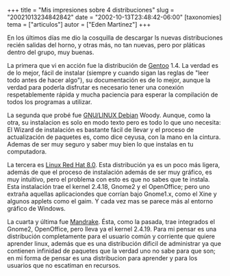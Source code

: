 +++
title = "Mis impresiones sobre 4 distribuciones"
slug = "20021013234842842"
date = "2002-10-13T23:48:42-06:00"
[taxonomies]
tema = ["articulos"]
autor = ["Eden Martinez"]
+++

En los últimos días me dio la cosquilla de descargar ls nuevas
distribuciones recién salidas del horno, y otras más, no tan nuevas,
pero por pláticas dentro del grupo, muy buenas.

<!-- more -->
La primera que vi en acción fue la distribución de
[Gentoo](http://www.gentoo.org) 1.4. La verdad es de lo mejor, fácil de
instalar (siempre y cuando sigan las reglas de "leer todo antes de hacer
algo"), su documentación es de lo mejor, aunque la verdad para poderla
disfrutar es necesario tener una conexión respetablemente rápida y mucha
paciencia para esperar la compilación de todos los programas a utilizar.

La segunda que probé fue [GNU/LINUX Debian](http://www.debian.org)
Woody. Aunque, como la otra, su instalacion es solo en modo texto pero
es todo lo que uno necesita: El Wizard de instalación es bastante fácil
de llevar y el proceso de actualización de paquetes es, como dice
ceyusa, con la mano en la cintura. Ademas de ser muy seguro y saber muy
bien lo que instalas en tu computadora.

La tercera es [Linux Red Hat 8.0](http://www.redhat.com). Esta
distribución ya es un poco más ligera, además de que el proceso de
instalación además de ser muy gráfico, es muy intuitivo, pero el
problema con esto es que no sabes que te instala. Esta instalación trae
el kernel 2.4.18, Gnome2 y el OpenOffice; pero uno extraña aquellas
aplicaciondes que corrían bajo Gnome1.x, como el Xine y algunos applets
como el gaim. Y cada vez mas se parece más al entorno gráfico de
Windows.

La cuarta y última fue [Mandrake](http://www.linux-mandrake.com). Ésta,
como la pasada, trae integrados el Gnome2, OpenOffice, pero lleva ya el
kernel 2.4.19. Para mi pensar es una distribución completamente para el
usuario común y corriente que quiere aprender linux, además que es una
distribución dificil de administrar ya que contienen infinidad de
paquetes que la verdad uno no sabe para que son; en mi forma de pensar
es una distribucion para aprender y para los usuarios que no escatiman
en recursos.

